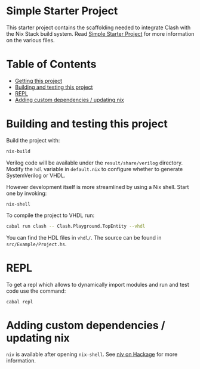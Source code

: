 <!-- omit in toc -->
# Simple Starter Project
This starter project contains the scaffolding needed to integrate Clash with the Nix Stack build system. Read [Simple Starter Project](https://github.com/clash-lang/clash-starters/blob/main/simple/README.md) for more information on the various files.

<!-- omit in toc -->
# Table of Contents
- [Getting this project](#getting-this-project)
- [Building and testing this project](#building-and-testing-this-project)
- [REPL](#repl)
- [Adding custom dependencies / updating nix](#adding-custom-dependencies--updating-nix)

# Building and testing this project
Build the project with:

```bash
nix-build
```

Verilog code will be available under the `result/share/verilog` directory.
Modify the `hdl` variable in `default.nix` to configure whether to generate
SystemVerilog or VHDL.

However development itself is more streamlined by using a Nix shell. Start one
by invoking:

```
nix-shell
```

To compile the project to VHDL run:

```bash
cabal run clash -- Clash.Playground.TopEntity --vhdl
```

You can find the HDL files in `vhdl/`. The source can be found in `src/Example/Project.hs`.

# REPL
To get a repl which allows to dynamically import modules and run and test code use the command:

```
cabal repl
```

# Adding custom dependencies / updating nix
`niv` is available after opening `nix-shell`. See [niv on Hackage](https://hackage.haskell.org/package/niv) for more information.